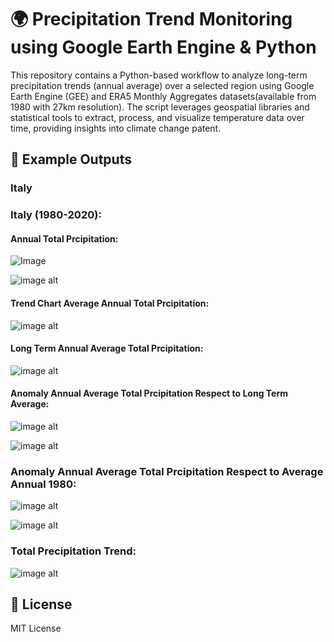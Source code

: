 # 🌍 Precipitation Trend Monitoring using Google Earth Engine & Python
This repository contains a Python-based workflow to analyze long-term precipitation trends (annual average) over a selected region using Google Earth Engine (GEE) and ERA5 Monthly Aggregates datasets(available from 1980 with 27km resolution). The script leverages geospatial libraries and statistical tools to extract, process, and visualize temperature data over time, providing insights into climate change patent.



## 📸 Example Outputs

### Italy

### Italy (1980-2020):

#### Annual Total Prcipitation:
![Image](https://github.com/SaeidDaliriSusefi/Precipitation-Trend-Monitoring/blob/b1794ba1dfc0786d4eece6c77814a97d0a5117ae/Images/Yearly%20Average%20Total%20Precipitation%20Italy.gif)



![image alt](https://github.com/SaeidDaliriSusefi/Precipitation-Trend-Monitoring/blob/b1794ba1dfc0786d4eece6c77814a97d0a5117ae/Images/Yearly%20Average%20Total%20Precipitation%20Italy.png)



#### Trend Chart Average Annual Total Prcipitation:
![image alt](https://github.com/SaeidDaliriSusefi/Precipitation-Trend-Monitoring/blob/b1794ba1dfc0786d4eece6c77814a97d0a5117ae/Images/Average%20Total%20Precipitation%20trend%20over%20Italy.gif)



#### Long Term Annual Average Total Prcipitation:
![image alt](https://github.com/SaeidDaliriSusefi/Precipitation-Trend-Monitoring/blob/b1794ba1dfc0786d4eece6c77814a97d0a5117ae/Images/Long%20Term%20Average%20Total%20Precipitation%20Italy.png)




#### Anomaly Annual Average Total Prcipitation Respect to Long Term Average:
![image alt](https://github.com/SaeidDaliriSusefi/Precipitation-Trend-Monitoring/blob/b1794ba1dfc0786d4eece6c77814a97d0a5117ae/Images/Anomaly%20Yearly%20Average%20Total%20Precipitation%20Respect%20to%20Long%20Term%20Average%20Italy.gif)



![image alt](https://github.com/SaeidDaliriSusefi/Precipitation-Trend-Monitoring/blob/b1794ba1dfc0786d4eece6c77814a97d0a5117ae/Images/Anomaly%20Yearly%20Average%20Total%20Precipitation%20Respect%20to%20Long%20Term%20Average%20Italy.png)




### Anomaly Annual Average Total Prcipitation Respect to Average Annual 1980: 
![image alt](https://github.com/SaeidDaliriSusefi/Precipitation-Trend-Monitoring/blob/b1794ba1dfc0786d4eece6c77814a97d0a5117ae/Images/Anomaly%20Average%20Total%20Precipitation%20Respect%20to%20Average%20Yearly%201980%20Italy.gif)



![image alt](https://github.com/SaeidDaliriSusefi/Precipitation-Trend-Monitoring/blob/b1794ba1dfc0786d4eece6c77814a97d0a5117ae/Images/Anomaly%20Average%20Total%20Precipitation%20Respect%20to%20Average%20Yearly%201980%20Italy.png)


### Total Precipitation Trend:
![image alt](https://github.com/SaeidDaliriSusefi/Precipitation-Trend-Monitoring/blob/b1794ba1dfc0786d4eece6c77814a97d0a5117ae/Images/Trend%20Plots%20Italy.png)




## 📜 License
MIT License




